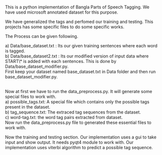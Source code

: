 This is a python implementation of Bangla Parts of Speech Tagging. We have used microsoft annotated dataset for this purpose.</br>

We have generalized the tags and perfomed our training and testing. This projects has some specific files to do some specific works.</br>

The Process can be given following. 

a) Data/base_dataset.txt : Its our given training sentences where each word is tagged.</br>
b) Data/base_dataset2.txt : Its our modified version of input data where START\\* is added with each sentences. This is done by Data/base_dataset_modifier.py.</br>
First keep your dataset named base_dataset.txt in Data folder and then run base_dataset_modifier.py.</br></br>

Now at first we have to run the data_preprocess.py. It will generate some special files to work with.</br>
a) possible_tags.txt: A special file which contains only the possible tags present in the dataset.</br>
b) tag_sequence.txt: The extraced tag sequences from the dataset.</br>
c) word-tag.txt: the word tag pairs extracted from dataset.</br>
Now run the data_preprocess.py file to generated these essential files to work with. </br>

Now the training and testing section. Our implementation uses a gui to take input and show output. It needs pyqt4 module to work with. Our implementation uses viterbi algorithm to predict a possible tag sequence. 



